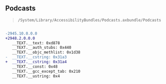 ## Podcasts

> `/System/Library/AccessibilityBundles/Podcasts.axbundle/Podcasts`

```diff

-2945.10.0.0.0
+2948.2.0.0.0
   __TEXT.__text: 0xd878
   __TEXT.__auth_stubs: 0x440
   __TEXT.__objc_methlist: 0x1d38
-  __TEXT.__cstring: 0x31a3
+  __TEXT.__cstring: 0x31a4
   __TEXT.__const: 0x48
   __TEXT.__gcc_except_tab: 0x210
   __TEXT.__ustring: 0x4

```
